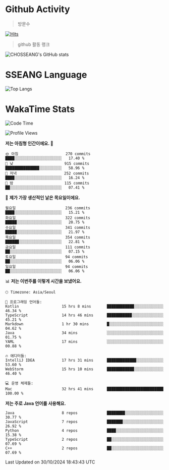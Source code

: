 <!--
**CHOSSEANG/CHOSSEANG** is a ✨ _special_ ✨ repository because its `README.md` (this file) appears on your GitHub profile.

Here are some ideas to get you started:

- 🔭 I’m currently working on ...
- 🌱 I’m currently learning ...
- 👯 I’m looking to collaborate on ...
- 🤔 I’m looking for help with ...
- 💬 Ask me about ...
- 📫 How to reach me: ...
- 😄 Pronouns: ...
- ⚡ Fun fact: ...
-->

# Github Activity
> 방문수

[![Hits](https://hits.seeyoufarm.com/api/count/incr/badge.svg?url=https%3A%2F%2Fgithub.com%2FCHOSSEANG&count_bg=%238AED3E&title_bg=%23495358&icon=electron.svg&icon_color=%23E7E7E7&title=CHOSSEANG&edge_flat=false)](https://hits.seeyoufarm.com)
> github 활동 랭크

![CHOSSEANG's GitHub stats](https://github-readme-stats.vercel.app/api?username=CHOSSEANG&show_icons=true&theme=radical)

# SSEANG Language
![Top Langs](https://github-readme-stats.vercel.app/api/top-langs/?username=CHOSSEANG&layout=compact)

# WakaTime Stats

<!--START_SECTION:waka-->
![Code Time](http://img.shields.io/badge/Code%20Time-234%20hrs%2044%20mins-blue)

![Profile Views](http://img.shields.io/badge/Profile%20Views-1-blue)

**저는 아침형 인간이에요. 🐤** 

```text
🌞 아침                     270 commits         ████░░░░░░░░░░░░░░░░░░░░░   17.40 % 
🌆 낮　                     915 commits         ███████████████░░░░░░░░░░   58.96 % 
🌃 저녁                     252 commits         ████░░░░░░░░░░░░░░░░░░░░░   16.24 % 
🌙 밤　                     115 commits         ██░░░░░░░░░░░░░░░░░░░░░░░   07.41 % 
```
📅 **제가 가장 생산적인 날은 목요일이에요.** 

```text
월요일                      236 commits         ████░░░░░░░░░░░░░░░░░░░░░   15.21 % 
화요일                      322 commits         █████░░░░░░░░░░░░░░░░░░░░   20.75 % 
수요일                      341 commits         █████░░░░░░░░░░░░░░░░░░░░   21.97 % 
목요일                      354 commits         ██████░░░░░░░░░░░░░░░░░░░   22.81 % 
금요일                      111 commits         ██░░░░░░░░░░░░░░░░░░░░░░░   07.15 % 
토요일                      94 commits          ██░░░░░░░░░░░░░░░░░░░░░░░   06.06 % 
일요일                      94 commits          ██░░░░░░░░░░░░░░░░░░░░░░░   06.06 % 
```


📊 **저는 이번주를 이렇게 시간을 보냈어요.** 

```text
🕑︎ Timezone: Asia/Seoul

💬 프로그래밍 언어들: 
Kotlin                   15 hrs 8 mins       ████████████░░░░░░░░░░░░░   46.34 % 
TypeScript               14 hrs 46 mins      ███████████░░░░░░░░░░░░░░   45.21 % 
Markdown                 1 hr 30 mins        █░░░░░░░░░░░░░░░░░░░░░░░░   04.62 % 
Java                     34 mins             ░░░░░░░░░░░░░░░░░░░░░░░░░   01.75 % 
YAML                     17 mins             ░░░░░░░░░░░░░░░░░░░░░░░░░   00.88 % 

🔥 에디터들: 
IntelliJ IDEA            17 hrs 31 mins      █████████████░░░░░░░░░░░░   53.60 % 
WebStorm                 15 hrs 10 mins      ████████████░░░░░░░░░░░░░   46.40 % 

💻 운영 체제들: 
Mac                      32 hrs 41 mins      █████████████████████████   100.00 % 
```

**저는 주로 Java 언어를 사용해요.** 

```text
Java                     8 repos             ████████░░░░░░░░░░░░░░░░░   30.77 % 
JavaScript               7 repos             ███████░░░░░░░░░░░░░░░░░░   26.92 % 
Python                   4 repos             ████░░░░░░░░░░░░░░░░░░░░░   15.38 % 
TypeScript               2 repos             ██░░░░░░░░░░░░░░░░░░░░░░░   07.69 % 
C++                      2 repos             ██░░░░░░░░░░░░░░░░░░░░░░░   07.69 % 
```




 Last Updated on 30/10/2024 18:43:43 UTC
<!--END_SECTION:waka-->
